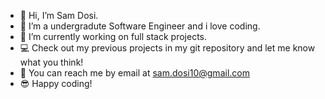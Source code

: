 - 👋 Hi, I’m Sam Dosi.
- 👀 I’m a undergradute Software Engineer and i love coding. 
- 🌱 I’m currently working on full stack projects.
- 💻 Check out my previous projects in my git repository and let me know what you think! 
- 💌 You can reach me by email at sam.dosi10@gmail.com
- 😎 Happy coding!
